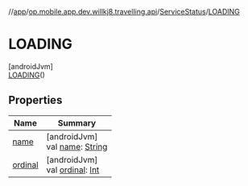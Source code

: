 //[app](../../../../index.md)/[op.mobile.app.dev.willkj8.travelling.api](../../index.md)/[ServiceStatus](../index.md)/[LOADING](index.md)

# LOADING

[androidJvm]\
[LOADING](index.md)()

## Properties

| Name | Summary |
|---|---|
| [name](../../../op.mobile.app.dev.willkj8.travelling.helpers.settings/-u-i-mode/-l-i-g-h-t/index.md#-372974862%2FProperties%2F-912451524) | [androidJvm]<br>val [name](../../../op.mobile.app.dev.willkj8.travelling.helpers.settings/-u-i-mode/-l-i-g-h-t/index.md#-372974862%2FProperties%2F-912451524): [String](https://kotlinlang.org/api/latest/jvm/stdlib/kotlin/-string/index.html) |
| [ordinal](../../../op.mobile.app.dev.willkj8.travelling.helpers.settings/-u-i-mode/-l-i-g-h-t/index.md#-739389684%2FProperties%2F-912451524) | [androidJvm]<br>val [ordinal](../../../op.mobile.app.dev.willkj8.travelling.helpers.settings/-u-i-mode/-l-i-g-h-t/index.md#-739389684%2FProperties%2F-912451524): [Int](https://kotlinlang.org/api/latest/jvm/stdlib/kotlin/-int/index.html) |
